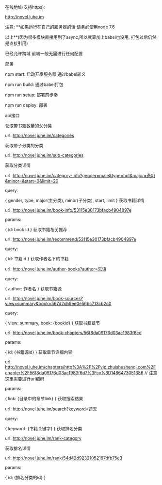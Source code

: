在线地址(支持https):

http://novel.juhe.im

注意: **如果运行在自己的服务器的话 请务必使用node 7.6

以上**(因为很多模块直接用到了async,所以就算加上babel也没用, 打包过后仍然是直接引用)

已经允许跨域 前端一般无需进行任何配置

部署

npm start: 启动开发服务器 通过babel转义

npm run build: 通过babel打包

npm run setup: 部署前步奏

npm run deploy: 部署

api接口

获取带书籍数量的父分类

url: http://novel.juhe.im/categories

获取带子分类的分类

url: http://novel.juhe.im/sub-categories

获取分类详情

url: http://novel.juhe.im/category-info?gender=male&type=hot&major=奇幻&minor=&start=0&limit=20

query:

{
  gender, type, major(主分类), minor(子分类), start, limit
}
获取书籍详情

url: http://novel.juhe.im/book-info/53115e30173bfacb4904897e

params:

{
  id: book id
}
获取书籍相关推荐

url: http://novel.juhe.im/recommend/53115e30173bfacb4904897e

query:

{
  id: 书籍id
}
获取作者名下的书籍

url: http://novel.juhe.im/author-books?author=忘语

query:

{
  author: 作者名
}
获取书籍源

url: http://novel.juhe.im/book-sources?view=summary&book=567d2cb9ee0e56bc713cb2c0

query:

{
  view: summary,
  book: {bookid}
}
获取书籍章节

url: http://novel.juhe.im/book-chapters/56f8da09176d03ac1983f6cd

params:

{
  id: {书籍源id}
}
获取章节详细内容

url: http://novel.juhe.im/chapters/http%3A%2F%2Fvip.zhuishushenqi.com%2Fchapter%2F56f8da09176d03ac1983f6d7%3Fcv%3D1486473051386 // 注意这里需要进行url编码

params:

{
  link: {目录中的章节link}
}
获取搜索结果

url: http://novel.juhe.im/search?keyword=遮天

query:

{
  keyword: {书籍关键字}
}
获取排名分类

url: http://novel.juhe.im/rank-category

获取排名详情

url: http://novel.juhe.im/rank/54d42d92321052167dfb75e3

params:

{
  id: {排名分类的id}
}
